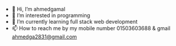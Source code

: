 - 👋 Hi, I’m ahmedgamal
- 👀 I’m interested in programming
- 🌱 I’m currently learning full stack web development
- 📫 How to reach me by my mobile number 01503603688 & gmail ahmedga2831@gmail.com

<!---
ahmedgamal283/ahmedgamal283 is a ✨ special ✨ repository because its `README.md` (this file) appears on your GitHub profile.
You can click the Preview link to take a look at your changes.
--->
